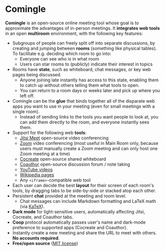 # Comingle

**Comingle** is an open-source online meeting tool
whose goal is to approximate the advantages of in-person meetings.
It **integrates web tools** in an open **multiroom** environment,
with the following key features:

* Subgroups of people can freely split off into separate discussions, by
  creating and jumping between **rooms** (something like physical tables).
  To facilitate e.g. deciding which room to go into:
  * Everyone can see who is in what room
  * Users can star rooms to (publicly) indicate their interest in topics
* Rooms have **state**, such as whiteboard, chat messages,
  or key web pages being discussed.
  * Anyone joining late instantly has access to this state,
    enabling them to catch up without others telling them what tools to open.
  * You can return to a room days or weeks later and pick up where you left off.
* Comingle can be the **glue** that binds together all of the disparate
  web apps you want to use in your meeting
  (even for small meetings with a single room).
  * Instead of sending links to the tools you want people to look at,
    you can add them directly to the room, and everyone instantly sees them.
* Support for the following web **tools**:
  * [Jitsi Meet](https://meet.jit.si/)
    open-source video conferencing
  * [Zoom](https://zoom.us) video conferencing
    (most useful in Main Room only, because users must manually create a
    Zoom meeting and can only host one Zoom meeting at a time)
  * [Cocreate](https://github.com/edemaine/cocreate)
    open-source shared whiteboard
  * [Coauthor](https://github.com/edemaine/coauthor)
    open-source discussion forum / note taking
  * [YouTube videos](https://www.youtube.com/)
  * [Wikipedia pages](https://en.wikipedia.org/)
  * Any `<iframe>`-compatible web tool
* Each user can decide the best **layout** for their screen of each room's
  tools, by dragging tabs to be side-by-side or stacked atop each other.
* Persistent **chat** provided at the meeting and room level.
  * Chat messages can include Markdown formatting and LaTeX math
    (via [KaTeX](https://katex.org)).
* **Dark mode** for light-sensitive users, automatically affecting
  Jitsi, Cocreate, and Coauthor tabs.
* **Coop** protocol automatically passes user's name and dark-mode preference
  to supported apps (Cocreate and Coauthor).
* Instantly create a new meeting and share the URL to meet with others.
  **No accounts required**.
* **Free/open source** ([MIT license](LICENSE))
